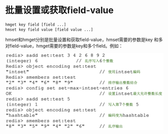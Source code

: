 # 批量设置或获取field-value

```text
hmget key field [field ...]
hmset key field value [field value ...]
```

hmset和hmget分别是批量设置和获取field-value，hmset需要的参数是key 和多对field-value，hmget需要的参数是key和多个field。例如：

![](../../.gitbook/assets/image%20%28115%29.png)

